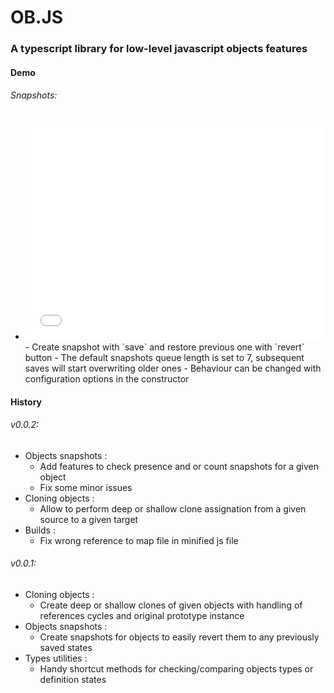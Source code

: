 # OB.JS

### A typescript library for low-level javascript objects features

#### Demo

###### Snapshots:
- <iframe width="100%" height="350" src="//jsfiddle.net/phyjaen/gam098xh/embedded/js,html,result/" allowfullscreen="allowfullscreen" frameborder="0"></iframe>
  - Create snapshot with `save` and restore previous one with `revert` button
  - The default snapshots queue length is set to 7, subsequent saves will start overwriting older ones
  - Behaviour can be changed with configuration options in the constructor

#### History

###### v0.0.2:
- Objects snapshots :
  - Add features to check presence and or count snapshots for a given object
  - Fix some minor issues
- Cloning objects :
  - Allow to perform deep or shallow clone assignation from a given source to a given target
- Builds :
  - Fix wrong reference to map file in minified js file


###### v0.0.1:
- Cloning objects :
  - Create deep or shallow clones of given objects with handling of references cycles and original prototype instance
- Objects snapshots :
  - Create snapshots for objects to easily revert them to any previously saved states
- Types utilities :
  - Handy shortcut methods for checking/comparing objects types or definition states
 
 

